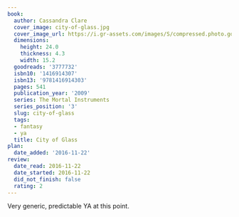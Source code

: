 ```yaml
---
book:
  author: Cassandra Clare
  cover_image: city-of-glass.jpg
  cover_image_url: https://i.gr-assets.com/images/S/compressed.photo.goodreads.com/books/1369452339l/3777732._SX98_.jpg
  dimensions:
    height: 24.0
    thickness: 4.3
    width: 15.2
  goodreads: '3777732'
  isbn10: '1416914307'
  isbn13: '9781416914303'
  pages: 541
  publication_year: '2009'
  series: The Mortal Instruments
  series_position: '3'
  slug: city-of-glass
  tags:
  - fantasy
  - ya
  title: City of Glass
plan:
  date_added: '2016-11-22'
review:
  date_read: 2016-11-22
  date_started: 2016-11-22
  did_not_finish: false
  rating: 2
---
```


Very generic, predictable YA at this point.
